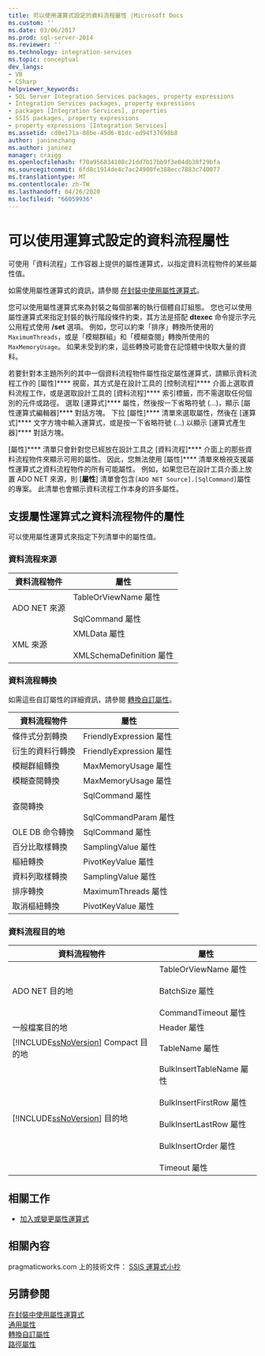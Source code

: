 ```yaml
---
title: 可以使用運算式設定的資料流程屬性 |Microsoft Docs
ms.custom: ''
ms.date: 03/06/2017
ms.prod: sql-server-2014
ms.reviewer: ''
ms.technology: integration-services
ms.topic: conceptual
dev_langs:
- VB
- CSharp
helpviewer_keywords:
- SQL Server Integration Services packages, property expressions
- Integration Services packages, property expressions
- packages [Integration Services], properties
- SSIS packages, property expressions
- property expressions [Integration Services]
ms.assetid: cd0e171a-08be-45d6-81dc-ed94f37698b8
author: janinezhang
ms.author: janinez
manager: craigg
ms.openlocfilehash: f70a956834108c21dd7b17bb9f3e04db38f29bfa
ms.sourcegitcommit: 6fd8c1914de4c7ac24900fe388ecc7883c740077
ms.translationtype: MT
ms.contentlocale: zh-TW
ms.lasthandoff: 04/26/2020
ms.locfileid: "66059936"
---
```

# <a name="data-flow-properties-that-can-be-set-by-using-expressions"></a>可以使用運算式設定的資料流程屬性
  可使用「資料流程」工作容器上提供的屬性運算式，以指定資料流程物件的某些屬性值。  
  
 如需使用屬性運算式的資訊，請參閱 [在封裝中使用屬性運算式](expressions/use-property-expressions-in-packages.md)。  
  
 您可以使用屬性運算式來為封裝之每個部署的執行個體自訂組態。 您也可以使用屬性運算式來指定封裝的執行階段條件約束，其方法是搭配 **dtexec** 命令提示字元公用程式使用 **/set** 選項。 例如，您可以約束「排序」轉換所使用的 `MaximumThreads`，或是「模糊群組」和「模糊查閱」轉換所使用的 `MaxMemoryUsage`。 如果未受到約束，這些轉換可能會在記憶體中快取大量的資料。  
  
 若要針對本主題所列的其中一個資料流程物件屬性指定屬性運算式，請顯示資料流程工作的 [屬性]**** 視窗，其方式是在設計工具的 [控制流程]**** 介面上選取資料流程工作，或是選取設計工具的 [資料流程]**** 索引標籤，而不需選取任何個別的元件或路徑。 選取 [運算式]**** 屬性，然後按一下省略符號 (...)，顯示 [屬性運算式編輯器]**** 對話方塊。 下拉 [屬性]**** 清單來選取屬性，然後在 [運算式]**** 文字方塊中輸入運算式，或是按一下省略符號 (...) 以顯示 [運算式產生器]**** 對話方塊。  
  
 [屬性]**** 清單只會針對您已經放在設計工具之 [資料流程]**** 介面上的那些資料流程物件來顯示可用的屬性。 因此，您無法使用 [屬性]**** 清單來檢視支援屬性運算式之資料流程物件的所有可能屬性。 例如，如果您已在設計工具介面上放置 ADO NET 來源，則 [**屬性**] 清單會包含`[ADO NET Source].[SqlCommand]`屬性的專案。 此清單也會顯示資料流程工作本身的許多屬性。  
  
## <a name="properties-of-data-flow-objects-that-support-property-expressions"></a>支援屬性運算式之資料流程物件的屬性  
 可以使用屬性運算式來指定下列清單中的屬性值。  
  
### <a name="data-flow-sources"></a>資料流程來源  
  
|資料流程物件|屬性|  
|----------------------|--------------|  
|ADO NET 來源|TableOrViewName 屬性<br /><br /> SqlCommand 屬性|  
|XML 來源|XMLData 屬性<br /><br /> XMLSchemaDefinition 屬性|  
  
### <a name="data-flow-transformations"></a>資料流程轉換  
 如需這些自訂屬性的詳細資訊，請參閱 [轉換自訂屬性](data-flow/transformations/transformation-custom-properties.md)。  
  
|資料流程物件|屬性|  
|----------------------|--------------|  
|條件式分割轉換|FriendlyExpression 屬性|  
|衍生的資料行轉換|FriendlyExpression 屬性|  
|模糊群組轉換|MaxMemoryUsage 屬性|  
|模糊查閱轉換|MaxMemoryUsage 屬性|  
|查閱轉換|SqlCommand 屬性<br /><br /> SqlCommandParam 屬性|  
|OLE DB 命令轉換|SqlCommand 屬性|  
|百分比取樣轉換|SamplingValue 屬性|  
|樞紐轉換|PivotKeyValue 屬性|  
|資料列取樣轉換|SamplingValue 屬性|  
|排序轉換|MaximumThreads 屬性|  
|取消樞紐轉換|PivotKeyValue 屬性|  
  
### <a name="data-flow-destinations"></a>資料流程目的地  
  
|資料流程物件|屬性|  
|----------------------|--------------|  
|ADO NET 目的地|TableOrViewName 屬性<br /><br /> BatchSize 屬性<br /><br /> CommandTimeout 屬性|  
|一般檔案目的地|Header 屬性|  
|[!INCLUDE[ssNoVersion](../includes/ssnoversion-md.md)] Compact 目的地|TableName 屬性|  
|[!INCLUDE[ssNoVersion](../includes/ssnoversion-md.md)] 目的地|BulkInsertTableName 屬性<br /><br /> BulkInsertFirstRow 屬性<br /><br /> BulkInsertLastRow 屬性<br /><br /> BulkInsertOrder 屬性<br /><br /> Timeout 屬性|  
  
## <a name="related-tasks"></a>相關工作  
  
-   [加入或變更屬性運算式](expressions/add-or-change-a-property-expression.md)  
  
## <a name="related-content"></a>相關內容  
 pragmaticworks.com 上的技術文件： [SSIS 運算式小抄](https://pragmaticworks.com/Resources/Cheat-Sheets/SSIS-Expression-Cheat-Sheet)  
  
## <a name="see-also"></a>另請參閱  
 [在封裝中使用屬性運算式](expressions/use-property-expressions-in-packages.md)   
 [通用屬性](../../2014/integration-services/common-properties.md)   
 [轉換自訂屬性](data-flow/transformations/transformation-custom-properties.md)   
 [路徑屬性](../../2014/integration-services/path-properties.md)  
  
  
